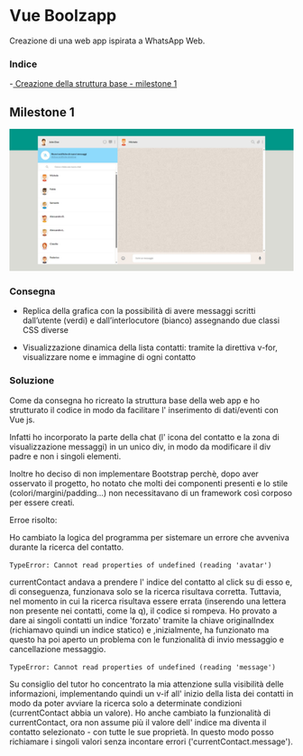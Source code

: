 # Vue Boolzapp

Creazione di una web app ispirata a WhatsApp Web.

### Indice

-[ Creazione della struttura base - milestone 1](#milestone-1)

## Milestone 1

![Milestone 1](./readme_img/milestone1.jpeg)

### Consegna

- Replica della grafica con la possibilità di avere messaggi scritti dall’utente (verdi) e dall’interlocutore (bianco) assegnando due classi CSS diverse

- Visualizzazione dinamica della lista contatti: tramite la direttiva v-for, visualizzare nome e immagine di ogni contatto

### Soluzione

Come da consegna ho ricreato la struttura base della web app e ho strutturato il codice in modo da facilitare l' inserimento di dati/eventi con Vue js.

Infatti ho incorporato la parte della chat (l' icona del contatto e la zona di visualizzazione messaggi) in un unico div, in modo da modificare il div padre e non i singoli elementi.

Inoltre ho deciso di non implementare Bootstrap perchè, dopo aver osservato il progetto, ho notato che molti dei componenti presenti e lo stile (colori/margini/padding...) non necessitavano di un framework così corposo per essere creati.

Erroe risolto:

Ho cambiato la logica del programma per sistemare un errore che avveniva durante la ricerca del contatto.

`TypeError: Cannot read properties of undefined (reading 'avatar')`

currentContact andava a prendere l' indice del contatto al click su di esso e, di conseguenza, funzionava solo se la ricerca risultava corretta.
Tuttavia, nel momento in cui la ricerca risultava essere errata (inserendo una lettera non presente nei contatti, come la q), il codice si rompeva.
Ho provato a dare ai singoli contatti un indice 'forzato' tramite la chiave originalIndex (richiamavo quindi un indice statico) e ,inizialmente, ha funzionato ma questo ha poi aperto un problema con le funzionalità di invio messaggio e cancellazione messaggio.

`TypeError: Cannot read properties of undefined (reading 'message')`

Su consiglio del tutor ho concentrato la mia attenzione sulla visibilità delle informazioni, implementando quindi un v-if all' inizio della lista dei contatti in modo da poter avviare la ricerca solo a determinate condizioni (currentContact abbia un valore). Ho anche cambiato la funzionalità di currentContact, ora non assume più il valore dell' indice ma diventa il contatto selezionato - con tutte le sue proprietà. In questo modo posso richiamare i singoli valori senza incontare errori ('currentContact.message').
